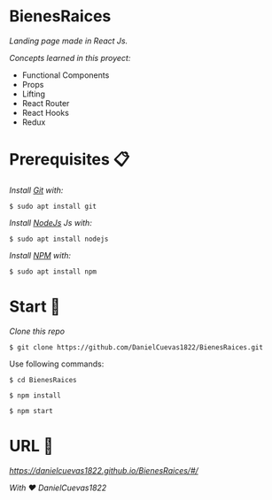 # BienesRaices

_Landing page made in React Js._

_Concepts learned in this proyect:_

* Functional Components
* Props
* Lifting
* React Router
* React Hooks
* Redux

# Prerequisites 📋
_Install [Git](https://git-scm.com/) with:_
```
$ sudo apt install git
```

_Install [NodeJs](https://nodejs.org/en/) Js with:_
```
$ sudo apt install nodejs
```

_Install [NPM](https://www.npmjs.com/) with:_
```
$ sudo apt install npm
```
# Start 🚀

_Clone this repo_
```
$ git clone https://github.com/DanielCuevas1822/BienesRaices.git
```
Use following commands:
```
$ cd BienesRaices
```
```
$ npm install
```
```
$ npm start
```

# URL 📌

_https://danielcuevas1822.github.io/BienesRaices/#/_

_With ❤️ DanielCuevas1822_
